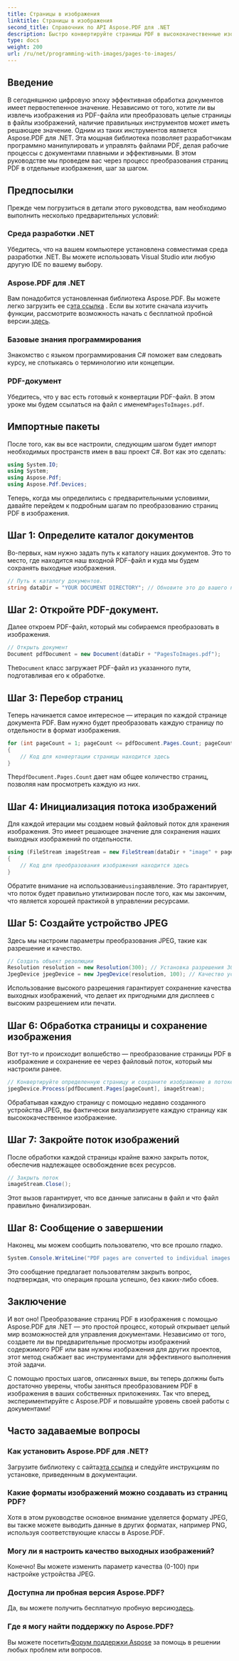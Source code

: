 ```yaml
---
title: Страницы в изображения
linktitle: Страницы в изображения
second_title: Справочник по API Aspose.PDF для .NET
description: Быстро конвертируйте страницы PDF в высококачественные изображения с помощью Aspose.PDF для .NET с помощью этого подробного пошагового руководства.
type: docs
weight: 200
url: /ru/net/programming-with-images/pages-to-images/
---
```

## Введение

В сегодняшнюю цифровую эпоху эффективная обработка документов имеет первостепенное значение. Независимо от того, хотите ли вы извлечь изображения из PDF-файла или преобразовать целые страницы в файлы изображений, наличие правильных инструментов может иметь решающее значение. Одним из таких инструментов является Aspose.PDF для .NET. Эта мощная библиотека позволяет разработчикам программно манипулировать и управлять файлами PDF, делая рабочие процессы с документами плавными и эффективными. В этом руководстве мы проведем вас через процесс преобразования страниц PDF в отдельные изображения, шаг за шагом.

## Предпосылки

Прежде чем погрузиться в детали этого руководства, вам необходимо выполнить несколько предварительных условий:

### Среда разработки .NET

Убедитесь, что на вашем компьютере установлена совместимая среда разработки .NET. Вы можете использовать Visual Studio или любую другую IDE по вашему выбору.

### Aspose.PDF для .NET

 Вам понадобится установленная библиотека Aspose.PDF. Вы можете легко загрузить ее с[эта ссылка](https://releases.aspose.com/pdf/net/) . Если вы хотите сначала изучить функции, рассмотрите возможность начать с бесплатной пробной версии.[здесь](https://releases.aspose.com/).

### Базовые знания программирования

Знакомство с языком программирования C# поможет вам следовать курсу, не спотыкаясь о терминологию или концепции.

### PDF-документ

 Убедитесь, что у вас есть готовый к конвертации PDF-файл. В этом уроке мы будем ссылаться на файл с именем`PagesToImages.pdf`.

## Импортные пакеты

После того, как вы все настроили, следующим шагом будет импорт необходимых пространств имен в ваш проект C#. Вот как это сделать:

```csharp
using System.IO;
using System;
using Aspose.Pdf;
using Aspose.Pdf.Devices;
```

Теперь, когда мы определились с предварительными условиями, давайте перейдем к подробным шагам по преобразованию страниц PDF в изображения.

## Шаг 1: Определите каталог документов

Во-первых, нам нужно задать путь к каталогу наших документов. Это то место, где находится наш входной PDF-файл и куда мы будем сохранять выходные изображения.

```csharp
// Путь к каталогу документов.
string dataDir = "YOUR DOCUMENT DIRECTORY"; // Обновите это до вашего пути к документу
```

## Шаг 2: Откройте PDF-документ.

Далее откроем PDF-файл, который мы собираемся преобразовать в изображения.

```csharp
// Открыть документ
Document pdfDocument = new Document(dataDir + "PagesToImages.pdf");
```

 The`Document` класс загружает PDF-файл из указанного пути, подготавливая его к обработке.

## Шаг 3: Перебор страниц

Теперь начинается самое интересное — итерация по каждой странице документа PDF. Вам нужно будет преобразовать каждую страницу по отдельности в формат изображения.

```csharp
for (int pageCount = 1; pageCount <= pdfDocument.Pages.Count; pageCount++)
{
    // Код для конвертации страницы находится здесь
}
```

 The`pdfDocument.Pages.Count` дает нам общее количество страниц, позволяя нам просмотреть каждую из них.

## Шаг 4: Инициализация потока изображений

Для каждой итерации мы создаем новый файловый поток для хранения изображения. Это имеет решающее значение для сохранения наших выходных изображений по отдельности.

```csharp
using (FileStream imageStream = new FileStream(dataDir + "image" + pageCount + "_out" + ".jpg", FileMode.Create))
{
    // Код для преобразования изображения находится здесь
}
```

 Обратите внимание на использование`using`заявление. Это гарантирует, что поток будет правильно утилизирован после того, как мы закончим, что является хорошей практикой в управлении ресурсами.

## Шаг 5: Создайте устройство JPEG

Здесь мы настроим параметры преобразования JPEG, такие как разрешение и качество.

```csharp
// Создать объект резолюции
Resolution resolution = new Resolution(300); // Установка разрешения 300 DPI
JpegDevice jpegDevice = new JpegDevice(resolution, 100); // Качество установлено на 100
```

Использование высокого разрешения гарантирует сохранение качества выходных изображений, что делает их пригодными для дисплеев с высоким разрешением или печати.

## Шаг 6: Обработка страницы и сохранение изображения

Вот тут-то и происходит волшебство — преобразование страницы PDF в изображение и сохранение ее через файловый поток, который мы настроили ранее.

```csharp
// Конвертируйте определенную страницу и сохраните изображение в потоке
jpegDevice.Process(pdfDocument.Pages[pageCount], imageStream);
```

Обрабатывая каждую страницу с помощью недавно созданного устройства JPEG, вы фактически визуализируете каждую страницу как высококачественное изображение.

## Шаг 7: Закройте поток изображений

После обработки каждой страницы крайне важно закрыть поток, обеспечив надлежащее освобождение всех ресурсов.

```csharp
// Закрыть поток
imageStream.Close();
```

Этот вызов гарантирует, что все данные записаны в файл и что файл правильно финализирован.

## Шаг 8: Сообщение о завершении

Наконец, мы можем сообщить пользователю, что все прошло гладко.

```csharp
System.Console.WriteLine("PDF pages are converted to individual images successfully!");
```

Это сообщение предлагает пользователям закрыть вопрос, подтверждая, что операция прошла успешно, без каких-либо сбоев.

## Заключение

И вот оно! Преобразование страниц PDF в изображения с помощью Aspose.PDF для .NET — это простой процесс, который открывает целый мир возможностей для управления документами. Независимо от того, создаете ли вы предварительные просмотры изображений содержимого PDF или вам нужны изображения для других проектов, этот метод снабжает вас инструментами для эффективного выполнения этой задачи.

С помощью простых шагов, описанных выше, вы теперь должны быть достаточно уверены, чтобы заняться преобразованием PDF в изображения в ваших собственных приложениях. Так что вперед, экспериментируйте с Aspose.PDF и повышайте уровень своей работы с документами!

## Часто задаваемые вопросы

### Как установить Aspose.PDF для .NET?
 Загрузите библиотеку с сайта[эта ссылка](https://releases.aspose.com/pdf/net/) и следуйте инструкциям по установке, приведенным в документации.

### Какие форматы изображений можно создавать из страниц PDF?
Хотя в этом руководстве основное внимание уделяется формату JPEG, вы также можете выводить данные в других форматах, например PNG, используя соответствующие классы в Aspose.PDF.

### Могу ли я настроить качество выходных изображений?
Конечно! Вы можете изменить параметр качества (0-100) при настройке устройства JPEG.

### Доступна ли пробная версия Aspose.PDF?
 Да, вы можете получить бесплатную пробную версию[здесь](https://releases.aspose.com/).

### Где я могу найти поддержку по Aspose.PDF?
 Вы можете посетить[Форум поддержки Aspose](https://forum.aspose.com/c/pdf/10) за помощь в решении любых проблем или вопросов.
